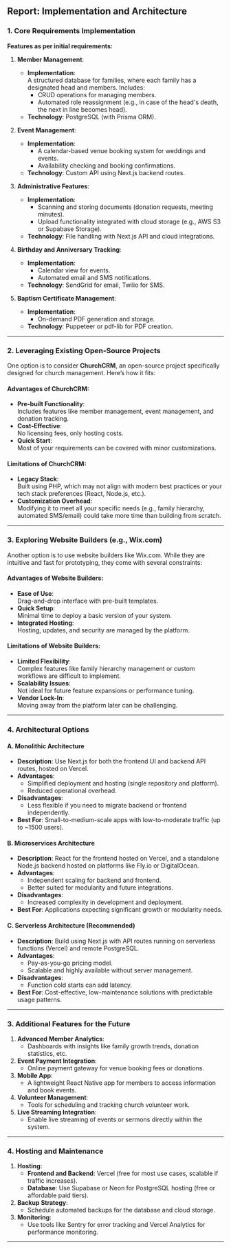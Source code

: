 ## **Report: Implementation and Architecture**

### **1. Core Requirements Implementation**

**Features as per initial requirements:**

1. **Member Management**:
   - **Implementation**:  
     A structured database for families, where each family has a designated head and members. Includes:
     - CRUD operations for managing members.
     - Automated role reassignment (e.g., in case of the head's death, the next in line becomes head).
   - **Technology**: PostgreSQL (with Prisma ORM).

2. **Event Management**:
   - **Implementation**:  
     - A calendar-based venue booking system for weddings and events.
     - Availability checking and booking confirmations.
   - **Technology**: Custom API using Next.js backend routes.

3. **Administrative Features**:
   - **Implementation**:  
     - Scanning and storing documents (donation requests, meeting minutes).
     - Upload functionality integrated with cloud storage (e.g., AWS S3 or Supabase Storage).
   - **Technology**: File handling with Next.js API and cloud integrations.

4. **Birthday and Anniversary Tracking**:
   - **Implementation**:  
     - Calendar view for events.
     - Automated email and SMS notifications.
   - **Technology**: SendGrid for email, Twilio for SMS.

5. **Baptism Certificate Management**:
   - **Implementation**:  
     - On-demand PDF generation and storage.
   - **Technology**: Puppeteer or pdf-lib for PDF creation.

---

### **2. Leveraging Existing Open-Source Projects**
One option is to consider **ChurchCRM**, an open-source project specifically designed for church management. Here’s how it fits:

#### **Advantages of ChurchCRM:**
- **Pre-built Functionality**:  
  Includes features like member management, event management, and donation tracking.
- **Cost-Effective**:  
  No licensing fees, only hosting costs.
- **Quick Start**:  
  Most of your requirements can be covered with minor customizations.

#### **Limitations of ChurchCRM:**
- **Legacy Stack**:  
  Built using PHP, which may not align with modern best practices or your tech stack preferences (React, Node.js, etc.).
- **Customization Overhead**:  
  Modifying it to meet all your specific needs (e.g., family hierarchy, automated SMS/email) could take more time than building from scratch.

---

### **3. Exploring Website Builders (e.g., Wix.com)**
Another option is to use website builders like Wix.com. While they are intuitive and fast for prototyping, they come with several constraints:

#### **Advantages of Website Builders:**
- **Ease of Use**:  
  Drag-and-drop interface with pre-built templates.
- **Quick Setup**:  
  Minimal time to deploy a basic version of your system.
- **Integrated Hosting**:  
  Hosting, updates, and security are managed by the platform.

#### **Limitations of Website Builders:**
- **Limited Flexibility**:  
  Complex features like family hierarchy management or custom workflows are difficult to implement.
- **Scalability Issues**:  
  Not ideal for future feature expansions or performance tuning.
- **Vendor Lock-In**:  
  Moving away from the platform later can be challenging.

---

### **4. Architectural Options**

#### **A. Monolithic Architecture**
- **Description**: Use Next.js for both the frontend UI and backend API routes, hosted on Vercel.
- **Advantages**:
  - Simplified deployment and hosting (single repository and platform).
  - Reduced operational overhead.
- **Disadvantages**:
  - Less flexible if you need to migrate backend or frontend independently.
- **Best For**: Small-to-medium-scale apps with low-to-moderate traffic (up to ~1500 users).

#### **B. Microservices Architecture**
- **Description**: React for the frontend hosted on Vercel, and a standalone Node.js backend hosted on platforms like Fly.io or DigitalOcean.
- **Advantages**:
  - Independent scaling for backend and frontend.
  - Better suited for modularity and future integrations.
- **Disadvantages**:
  - Increased complexity in development and deployment.
- **Best For**: Applications expecting significant growth or modularity needs.

#### **C. Serverless Architecture (Recommended)**
- **Description**: Build using Next.js with API routes running on serverless functions (Vercel) and remote PostgreSQL.
- **Advantages**:
  - Pay-as-you-go pricing model.
  - Scalable and highly available without server management.
- **Disadvantages**:
  - Function cold starts can add latency.
- **Best For**: Cost-effective, low-maintenance solutions with predictable usage patterns.

---

### **3. Additional Features for the Future**
1. **Advanced Member Analytics**:
   - Dashboards with insights like family growth trends, donation statistics, etc.
2. **Event Payment Integration**:
   - Online payment gateway for venue booking fees or donations.
3. **Mobile App**:
   - A lightweight React Native app for members to access information and book events.
4. **Volunteer Management**:
   - Tools for scheduling and tracking church volunteer work.
5. **Live Streaming Integration**:
   - Enable live streaming of events or sermons directly within the system.

---

### **4. Hosting and Maintenance**
1. **Hosting**:
   - **Frontend and Backend**: Vercel (free for most use cases, scalable if traffic increases).
   - **Database**: Use Supabase or Neon for PostgreSQL hosting (free or affordable paid tiers).
2. **Backup Strategy**:
   - Schedule automated backups for the database and cloud storage.
3. **Monitoring**:
   - Use tools like Sentry for error tracking and Vercel Analytics for performance monitoring.

---
